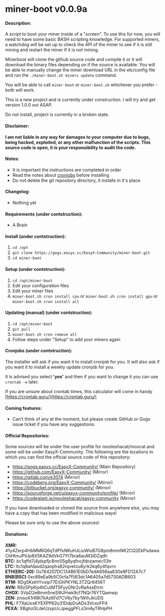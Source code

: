 # miner-boot v0.0.9a

#### Description:
A script to boot your miner inside of a "screen". To use this for now, you will need to have some basic BASH scripting knowledge. For supported miners, a watchdog will be set up to check the API of the miner to see if it is still mining and restart the miner if it is not mining.

Minerboot will clone the github source code and compile it or it will download the binary files depending on if the source is available. You will be able to manually change the miner download URL in the etc/config file and run the `./miner-boot.sh miners update` command.

You will be able to call `miner-boot` or `miner-boot.sh` whichever you prefer - both will work.

This is a new project and is currently under construction. I will try and get version 1.0.0 out ASAP.

Do not install, project is currently in a broken state.

#### Disclaimer:
**I am not liable in any way for damages to your computer due to bugs, being hacked, exploited, or any other malfunction of the scripts. This source code is open, it is your responsibility to audit the code.**

#### Notes:
- It is important the instructions are completed in order
- Read the notes about [cronjobs](#cronjobs) before installing
- Do not delete the git repository directory, it installs in it's place

#### Changelog:
- Nothing yet

#### Requirements (under contstruction):
- A Brain

#### Install (under contstruction):
1. `cd /opt`
2. `git clone https://gogs.easyx.cc/EasyX-Community/miner-boot.git`
3. `cd miner-boot`

#### Setup (under contstruction):
1. `cd /opt/miner-boot`
2. Edit your configuration files
3. Edit your miner files
4. `miner-boot.sh cron install cpu`
                or
   `miner-boot.sh cron install gpu`
                or
   `miner-boot.sh cron install all`  

#### Updating (manual) (under contstruction):
1. `cd /opt/miner-boot`
2. `git pull`
3. `miner-boot.sh cron remove all`
4. Follow steps under "Setup" to add your miners again 

#### Cronjobs (under contstruction):
The installer will ask if you want it to install cronjob for you. It will also ask if you want it to install a weekly update cronjob for you.

It is advised you select **'yes'** and then if you want to change it you can use `crontab -e` later.

If you are unsure about crontab times, this calculator will come in handy [https://crontab.guru/](https://crontab.guru/)

#### Coming features:
- Can't think of any at the moment, but please create GitHub or Gogs issue ticket if you have any suggestions.

#### Official Repositories:
Some sources will be under the user profile for mooleshacat/moocat and some will be under EasyX-Community. The following are the locations in which you can find the official source code of this repository:
- https://gogs.easyx.cc/EasyX-Community/ (Main Repository)
- https://github.com/EasyX-Community/ (Mirror)
- https://gitlab.com/e3074 (Mirror)
- https://codeberg.org/EasyX-Community/ (Mirror)
- https://bitbucket.org/easyx-community/ (Mirror)
- https://sourceforge.net/u/easyx-community/profile/ (Mirror)
- https://codegiant.io/mooleshacat/easyx-community (Mirror)

If you have downloaded or cloned the source from anywhere else, you may have a copy that has been modified in malicious ways!

Please be sure only to use the above sources!


#### Donations:
**XMR:** 41y4Zerp4HbMM6Q6qTdPfxNKuHJLiuWioB7G8pm8mmNK2CQ2EkPsdawaChHtmJPiUp8X5KAZ9dVkG7Yt7bra6auM3iDZqdh <br />
**BTC:** bc1qffd7j4jdspfjc8mr05g8yqfncjfdnzamec53tr <br />
**LTC:** ltc1q8afdasd2qanphs82rqvetzu8yrk2kq6y4fqvrn <br />
**ETH(ERC-20):** 0x784207DC134B61E0bD7edA658aa830e8FD12A7c7 <br />
**BNB(BSC)** 0xc89eEa9b5C0cfa7f583dc1A6405a7d5730ADB603 <br />
**RTM:** RDg5KstHYvxip77EiGhPKYNL3TZQr6456T <br />
**AVN:** R9zSPpKjo6tCutMT5FyyGNr2vRaAssEtrm <br />
**CHOX:** 5VpD2eBmm5neSWJHwk9cf7NQr76YTQamwp <br />
**ZEN:** znisoX1rR8t7kAz6Fd7CV6y7by1WihJkUDS <br />
**PHL:** F7XaUosKYEXPP62o31DdpDoADo3VcxoFP4 <br />
**PEXA:** XBghzGLdeUzspUcJpeggPFLs3mAyTRHpPH <br />
